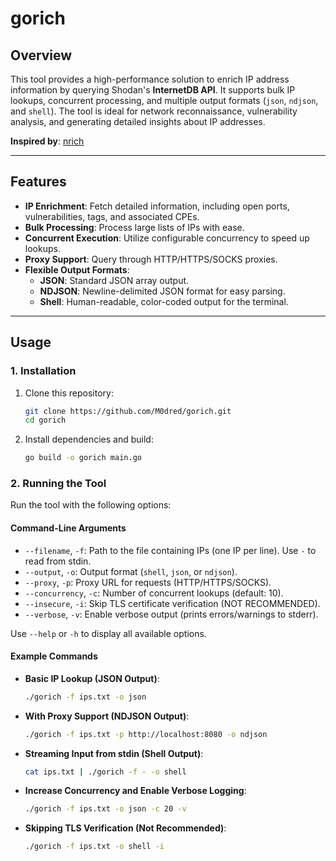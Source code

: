 # **gorich**

## **Overview**
This tool provides a high-performance solution to enrich IP address information by querying Shodan's **InternetDB API**. It supports bulk IP lookups, concurrent processing, and multiple output formats (`json`, `ndjson`, and `shell`). The tool is ideal for network reconnaissance, vulnerability analysis, and generating detailed insights about IP addresses.

**Inspired by**: [nrich](https://gitlab.com/shodan-public/nrich)

---

## **Features**
- **IP Enrichment**: Fetch detailed information, including open ports, vulnerabilities, tags, and associated CPEs.
- **Bulk Processing**: Process large lists of IPs with ease.
- **Concurrent Execution**: Utilize configurable concurrency to speed up lookups.
- **Proxy Support**: Query through HTTP/HTTPS/SOCKS proxies.
- **Flexible Output Formats**:
  - **JSON**: Standard JSON array output.
  - **NDJSON**: Newline-delimited JSON format for easy parsing.
  - **Shell**: Human-readable, color-coded output for the terminal.

---

## **Usage**

### **1. Installation**
1. Clone this repository:
   ```bash
   git clone https://github.com/M0dred/gorich.git
   cd gorich
   ```

2. Install dependencies and build:
   ```bash
   go build -o gorich main.go
   ```

### **2. Running the Tool**
Run the tool with the following options:

#### **Command-Line Arguments**
- `--filename`, `-f`: Path to the file containing IPs (one IP per line). Use `-` to read from stdin.
- `--output`, `-o`: Output format (`shell`, `json`, or `ndjson`).
- `--proxy`, `-p`: Proxy URL for requests (HTTP/HTTPS/SOCKS).
- `--concurrency`, `-c`: Number of concurrent lookups (default: 10).
- `--insecure`, `-i`: Skip TLS certificate verification (NOT RECOMMENDED).
- `--verbose`, `-v`: Enable verbose output (prints errors/warnings to stderr).

Use `--help` or `-h` to display all available options.

#### **Example Commands**
- **Basic IP Lookup (JSON Output)**:
  ```bash
  ./gorich -f ips.txt -o json
  ```
- **With Proxy Support (NDJSON Output)**:
  ```bash
  ./gorich -f ips.txt -p http://localhost:8080 -o ndjson
  ```
- **Streaming Input from stdin (Shell Output)**:
  ```bash
  cat ips.txt | ./gorich -f - -o shell
  ```
- **Increase Concurrency and Enable Verbose Logging**:
  ```bash
  ./gorich -f ips.txt -o json -c 20 -v
  ```
- **Skipping TLS Verification (Not Recommended)**:
  ```bash
  ./gorich -f ips.txt -o shell -i
  ```

